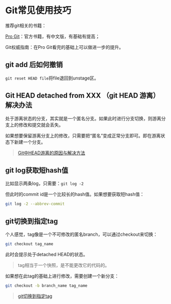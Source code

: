 # Git常见使用技巧

推荐git相关的书籍：

[Pro Git](http://git-scm.com/book/zh/v2)：官方书籍，有中文版，有基础有提高；

Git权威指南：在Pro Git看完的基础上可以做进一步的提升。

## git add 后如何撤销
`git reset HEAD file`将file退回到unstage区。

## Git HEAD detached from XXX （git HEAD 游离）解决办法
处于游离状态的分支，其实就是一个匿名分支。如果此时进行分支切换，则游离分支上的修改和提交就会丢失。

如果想要保留游离分支上的修改，只需要把“匿名”变成正常分支即可。即在游离状态下新建一个分支。

> [Git中HEAD游离的原因与解决方法](https://cloud.tencent.com/developer/news/249871)

## git log获取短hash值
比如显示两条log，只需要：`git log -2`

但此时的commit id是一个比较长的hash值。如果想要获取短hash值：
```bash
git log -2 --abbrev-commit
```

## git切换到指定tag
个人感觉，tag像是一个不可修改的匿名branch，可以通过checkout来切换：
```bash
git checkout tag_name
```
此时会提示处于detached HEAD的状态。

> tag相当于一个快照，是不能更改它的代码的。

如果想在此tag的基础上进行修改，需要创建一个新分支：
```bash
git checkout -b branch_name tag_name
```

> [git切换到指定tag](https://blog.csdn.net/qq_20817327/article/details/121877017)
